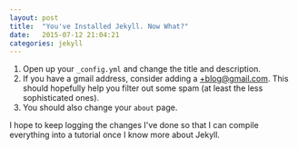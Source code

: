 ```yaml
---
layout: post
title:  "You've Installed Jekyll. Now What?"
date:   2015-07-12 21:04:21
categories: jekyll
---
```

1. Open up your `_config.yml` and change the title and description.
2. If you have a gmail address, consider adding a <email>+blog@gmail.com. This should hopefully help you filter out some spam (at least the less sophisticated ones).
3. You should also change your `about` page.

I hope to keep logging the changes I've done so that I can compile everything into a tutorial once I know more about Jekyll.

